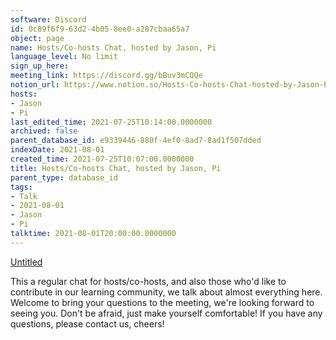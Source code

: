 ```yaml
---
software: Discord
id: 0c89f6f9-63d2-4b05-8ee0-a287cbaa65a7
object: page
name: Hosts/Co-hosts Chat, hosted by Jason, Pi
language_level: No limit
sign_up_here: 
meeting_link: https://discord.gg/bBuv3mCQQe
notion_url: https://www.notion.so/Hosts-Co-hosts-Chat-hosted-by-Jason-Pi-0c89f6f963d24b058ee0a287cbaa65a7
hosts:
- Jason
- Pi
last_edited_time: 2021-07-25T10:14:00.0000000
archived: false
parent_database_id: e9339446-880f-4ef0-8ad7-8ad1f507dded
indexDate: 2021-08-01
created_time: 2021-07-25T10:07:00.0000000
title: Hosts/Co-hosts Chat, hosted by Jason, Pi
parent_type: database_id
tags:
- Talk
- 2021-08-01
- Jason
- Pi
talktime: 2021-08-01T20:00:00.0000000
---
```




[Untitled](https://www.notion.so/cb083fc4f0b7459aa5afe1900ef25a1f)   


This a regular chat for hosts/co-hosts, and also those who'd like to contribute in our learning community, we talk about almost everything here. Welcome to bring your questions to the meeting, we're looking forward to seeing you. Don't be afraid, just make yourself comfortable!
If you have any questions, please contact us, cheers!







